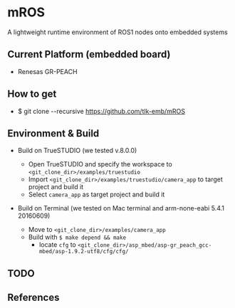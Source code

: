 # mROS

A lightweight runtime environment of ROS1 nodes onto embedded systems

## Current Platform (embedded board)

- Renesas GR-PEACH

## How to get

- $ git clone --recursive https://github.com/tlk-emb/mROS

## Environment & Build

- Build on TrueSTUDIO (we tested v.8.0.0)
  - Open TrueSTUDIO and specify the workspace to `<git_clone_dir>/examples/truestudio`
  - Import `<git_clone_dir>/examples/truestudio/camera_app` to target project and build it
  - Select `camera_app` as target project and build it

- Build on Terminal (we tested on Mac terminal and arm-none-eabi 5.4.1 20160609)
  - Move to `<git_clone_dir>/examples/camera_app`
  - Build with `$ make depend && make`
    - locate `cfg` to `<git_clone_dir>/asp_mbed/asp-gr_peach_gcc-mbed/asp-1.9.2-utf8/cfg/cfg/`

## TODO


## References

